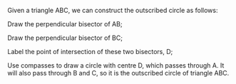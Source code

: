 Given a triangle ABC, we can construct the outscribed circle as follows:

Draw the perpendicular bisector of AB;

Draw the perpendicular bisector of BC;

Label the point of intersection of these two bisectors, D;

Use compasses to draw a circle with centre D, which passes through A. It
will also pass through B and C, so it is the outscribed circle of
triangle ABC.
